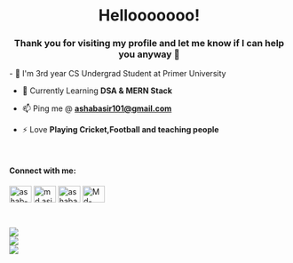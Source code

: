 <h1 align="center">Hellooooooo!</h1>
<h3 align="center">Thank you for visiting my profile and let me know if I can help you anyway 🤩</h3>
- 🔭 I'm 3rd year CS Undergrad Student at Primer University

- 🌱 Currently Learning **DSA & MERN Stack**

- 📫 Ping me @ **ashabasir101@gmail.com**

- ⚡ Love **Playing Cricket,Football and teaching people**
<br>
<h4 align="left">Connect with me:</h3>
<p align="left">
<a href="https://www.linkedin.com/in/ashab-asir-b0165622a/" target="blank"><img align="center" src="https://raw.githubusercontent.com/rahuldkjain/github-profile-readme-generator/master/src/images/icons/Social/linked-in-alt.svg" alt="ashab-asir-b0165622a" height="30" width="40" /></a>
<a href="https://www.facebook.com/md.asir.5473/" target="blank"><img align="center" src="https://raw.githubusercontent.com/rahuldkjain/github-profile-readme-generator/master/src/images/icons/Social/facebook.svg" alt="md.asir.5473" height="30" width="40" /></a>
<a href="https://www.hackerrank.com/ashabasir101" target="blank"><img align="center" src="https://raw.githubusercontent.com/rahuldkjain/github-profile-readme-generator/master/src/images/icons/Social/hackerrank.svg" alt="ashabasir101" height="30" width="40" /></a>
<a href="https://leetcode.com/Ashab-Asir/" target="blank"><img align="center" src="https://camo.githubusercontent.com/7c89b46de0f34cfcc4d8c7217c2359d1b1af78c72151f73f4e81b7aa127ca4c6/68747470733a2f2f692e696d6775722e636f6d2f49735335786b5a2e706e67" alt="Md-Asir" height="30" width="40" /></a>
</p>
<br>

![](https://github-readme-stats.vercel.app/api?username=Ashab-Asir&theme=blue-green&hide_border=false&include_all_commits=false&count_private=false)<br/>
![](https://github-readme-streak-stats.herokuapp.com/?user=Ashab-Asir&theme=blue-green&hide_border=false)<br/>
![](https://github-readme-stats.vercel.app/api/top-langs/?username=Ashab-Asir&theme=blue-green&hide_border=false&include_all_commits=false&count_private=false&layout=compact)
